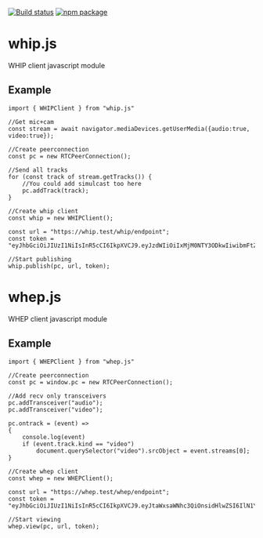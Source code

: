 [![Build status](https://github.com/rgl/whip-whep-js/workflows/build/badge.svg)](https://github.com/rgl/whip-whep-js/actions?query=workflow%3Abuild) [![npm package](https://img.shields.io/npm/v/whip-whep.svg?label=npm:whip-whep)](https://www.npmjs.com/package/whip-whep)

# whip.js
WHIP client javascript module

## Example

```
import { WHIPClient } from "whip.js"

//Get mic+cam
const stream = await navigator.mediaDevices.getUserMedia({audio:true, video:true});

//Create peerconnection
const pc = new RTCPeerConnection();

//Send all tracks
for (const track of stream.getTracks()) {
	//You could add simulcast too here
	pc.addTrack(track);
}

//Create whip client
const whip = new WHIPClient();

const url = "https://whip.test/whip/endpoint";
const token = "eyJhbGciOiJIUzI1NiIsInR5cCI6IkpXVCJ9.eyJzdWIiOiIxMjM0NTY3ODkwIiwibmFtZSI6IndoaXAgdGVzdCIsImlhdCI6MTUxNjIzOTAyMn0.jpM01xu_vnSXioxQ3I7Z45bRh5eWRBEY2WJPZ6FerR8";

//Start publishing
whip.publish(pc, url, token);

```

# whep.js
WHEP client javascript module

## Example

```
import { WHEPClient } from "whep.js"

//Create peerconnection
const pc = window.pc = new RTCPeerConnection();

//Add recv only transceivers
pc.addTransceiver("audio");
pc.addTransceiver("video");

pc.ontrack = (event) =>
{
	console.log(event)
	if (event.track.kind == "video")
		document.querySelector("video").srcObject = event.streams[0];
}

//Create whep client
const whep = new WHEPClient();

const url = "https://whep.test/whep/endpoint";
const token = "eyJhbGciOiJIUzI1NiIsInR5cCI6IkpXVCJ9.eyJtaWxsaWNhc3QiOnsidHlwZSI6IlN1YnNjcmliZSIsInNlcnZlcklkIjoidmlld2VyMSIsInN0cmVhbUFjY291bnRJZCI6InRlc3QiLCJzdHJlYW1OYW1lIjoidGVzdCJ9LCJpYXQiOjE2NzY2NDkxOTd9.ZE8Ftz9qiS04zTKBqP1MHZTOh8dvI73FBraleQM9h1A"

//Start viewing
whep.view(pc, url, token);

```
